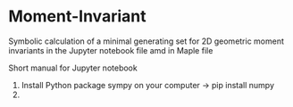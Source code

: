 # Moment-Invariant
Symbolic calculation of a minimal generating set for 2D geometric moment invariants in the  Jupyter notebook file amd in Maple file

Short manual for  Jupyter notebook
 1. Install Python package sympy on your computer -> pip install numpy
 2. 
